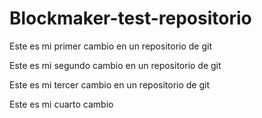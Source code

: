 # Blockmaker-test-repositorio

Este es mi primer cambio en un repositorio de git

Este es mi segundo cambio en un repositorio de git

Este es mi tercer cambio en un repositorio de git  

Este es mi cuarto cambio 
